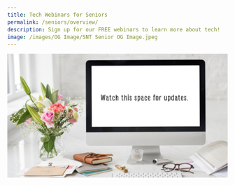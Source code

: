 ```yaml
---
title: Tech Webinars for Seniors
permalink: /seniors/overview/
description: Sign up for our FREE webinars to learn more about tech!
image: /images/OG Image/SNT Senior OG Image.jpeg
---
```

![no webinar for seniors in july 2023](/images/No%20Webinar/Stay%20Tuned.png)
